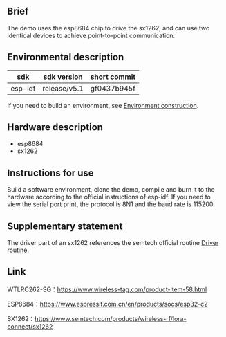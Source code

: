 ## Brief

The demo uses the esp8684 chip to drive the sx1262, and can use two identical devices to achieve point-to-point communication.

## Environmental description

| sdk     | sdk version  | short commit |
| ------- | ------------ | ------------ |
| esp-idf | release/v5.1 | gf0437b945f  |

If you need to build an environment, see [Environment construction](https://docs.espressif.com/projects/esp-idf/zh_CN/release-v5.1/esp32c2/get-started/linux-macos-setup.html).

## Hardware description

- esp8684
- sx1262

## Instructions for use

Build a software environment, clone the demo, compile and burn it to the hardware according to the official instructions of esp-idf. If you need to view the serial port print, the protocol is 8N1 and the baud rate is 115200.

## Supplementary statement

The driver part of an sx1262 references the semtech official routine [Driver routine](https://github.com/Lora-net/SWSD003).

## Link
WTLRC262-SG：https://www.wireless-tag.com/product-item-58.html

ESP8684：https://www.espressif.com.cn/en/products/socs/esp32-c2

SX1262：https://www.semtech.com/products/wireless-rf/lora-connect/sx1262